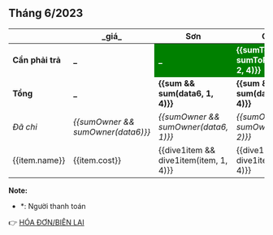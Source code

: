 ## Tháng 6/2023

<table>
    <thead>
        <th></th>
        <th>_giá_</th>
        <th>Sơn</th>
        <th>Cảnh</th>
        <th>Châu</th>
        <th>Nhân</th>
    </thead>
    <tbody>
        <tr>
            <td><b>Cần phải trả</b></td>
            <td><b>_</b></td>
            <td style="background: green; color: white;"><b>_</b></td>
            <td style="background: green; color: white;"><b>{{sumToPaid && sumToPaid(data6, 2, 4)}}</b></td>
            <td style="background: green; color: white;"><b>{{sumToPaid && sumToPaid(data6, 3, 4)}}</b></td>
            <td style="background: green; color: white;"><b>{{sumToPaid && sumToPaid(data6, 4, 4)}}</b></td>
        </tr>
        <tr>
            <td><b>Tổng</b></td>
            <td><b>_</b></td>
            <td><b>{{sum && sum(data6, 1, 4)}}</b></td>
            <td><b>{{sum && sum(data6, 2, 4)}}</b></td>
            <td><b>{{sum && sum(data6, 3, 4)}}</b></td>
            <td><b>{{sum && sum(data6, 4, 4)}}</b></td>
        </tr>
        <tr>
            <td><i>Đã chi</i></td>
            <td><i>{{sumOwner && sumOwner(data6)}}</i></td>
            <td><i>{{sumOwner && sumOwner(data6, 1)}}</i></td>
            <td><i>{{sumOwner && sumOwner(data6, 2)}}</i></td>
            <td><i>{{sumOwner && sumOwner(data6, 3)}}</i></td>
            <td><i>{{sumOwner && sumOwner(data6, 4)}}</i></td>
        </tr>
        <tr v-for="item in data6">
            <td>{{item.name}}</td>
            <td>{{item.cost}}</td>
            <td>{{dive1item && dive1item(item, 1, 4)}}</td>
            <td>{{dive1item && dive1item(item, 2, 4)}}</td>
            <td>{{dive1item && dive1item(item, 3, 4)}}</td>
            <td>{{dive1item && dive1item(item, 4, 4)}}</td>
        </tr>
    </tbody>
</table>

**Note:**
- *: Người thanh toán

:point_right: [HÓA ĐƠN/BIÊN LAI](/bills/t5-2023)
